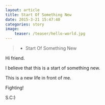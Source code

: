 ```yaml
---
layout: article
title: Start Of Something New
date: 2015-3-21 15:47:40
categories: story
image:
    teaser: /teaser/hello-world.jpg
---
```

>* Start Of Something New

Hi friend.

I believe that this is a start of something new.

This is a new life in front of me.

Fighting!

S.C:)